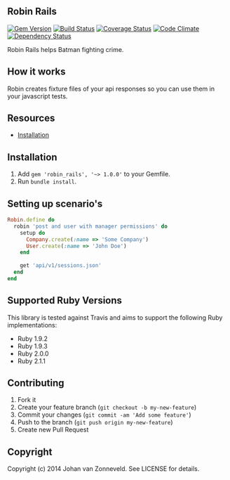 ## Robin Rails

[![Gem Version](https://badge.fury.io/rb/robin_rails.png)](http://badge.fury.io/rb/robin_rails) [![Build Status](https://secure.travis-ci.org/jhnvz/robin_rails.png?branch=master)](http://travis-ci.org/jhnvz/robin_rails) [![Coverage Status](https://coveralls.io/repos/jhnvz/robin_rails/badge.png?branch=master)](https://coveralls.io/r/jhnvz/robin_rails) [![Code Climate](https://codeclimate.com/github/jhnvz/robin_rails.png)](https://codeclimate.com/github/jhnvz/robin_rails) [![Dependency Status](https://gemnasium.com/jhnvz/robin_rails.png)](https://gemnasium.com/jhnvz/robin_rails)

Robin Rails helps Batman fighting crime.

How it works
------------

Robin creates fixture files of your api responses so you can use them in your javascript tests.

Resources
------------

- [Installation](#installation)

Installation
------------

1. Add `gem 'robin_rails', '~> 1.0.0'` to your Gemfile.
1. Run `bundle install`.

Setting up scenario's
------------

```ruby
Robin.define do
  robin 'post and user with manager permissions' do
    setup do
      Company.create(:name => 'Some Company')
      User.create(:name => 'John Doe')
    end
    
    get 'api/v1/sessions.json'
  end
end
```

Supported Ruby Versions
------------

This library is tested against Travis and aims to support the following Ruby
implementations:

* Ruby 1.9.2
* Ruby 1.9.3
* Ruby 2.0.0
* Ruby 2.1.1

Contributing
------------

1. Fork it
2. Create your feature branch (`git checkout -b my-new-feature`)
3. Commit your changes (`git commit -am 'Add some feature'`)
4. Push to the branch (`git push origin my-new-feature`)
5. Create new Pull Request

Copyright
------------

Copyright (c) 2014 Johan van Zonneveld. See LICENSE for details.

